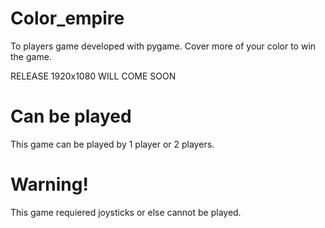 # Color_empire
To players game developed with pygame.
Cover more of your color to win the game.

RELEASE 1920x1080 WILL COME SOON

# Can be played
This game can be played by 1 player or 2 players.

# Warning!
This game requiered joysticks or else cannot be played.
